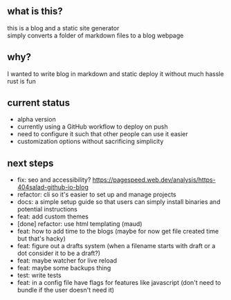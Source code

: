 ## what is this?
this is a blog and a static site generator  
simply converts a folder of markdown files to a blog webpage  

## why?  
I wanted to write blog in markdown and static deploy it without much hassle  
rust is fun  

## current status
- alpha version
- currently using a GitHub workflow to deploy on push  
- need to configure it such that other people can use it easier
- customization options without sacrificing simplicity  

## next steps
- fix: seo and accessibility? https://pagespeed.web.dev/analysis/https-404salad-github-io-blog
- refactor: cli so it's easier to set up and manage projects
- docs: a simple setup guide so that users can simply install binaries and potential instructions
- feat: add custom themes
- [done] refactor: use html templating (maud)
- feat: how to add time to the blogs (maybe for now get file created time but that's hacky)
- feat: figure out a drafts system (when a filename starts with draft or a dot consider it to be a draft?)
- feat: maybe watcher for live reload 
- feat: maybe some backups thing
- test: write tests
- feat: in a config file have flags for features like javascript (don't need to bundle if the user doesn't need it)
